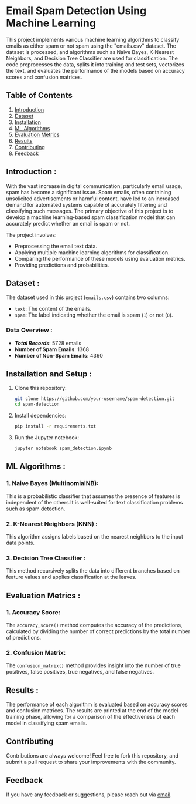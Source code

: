 # Email Spam Detection Using Machine Learning
This project implements various machine learning algorithms to classify emails as either spam or not spam using the "emails.csv" dataset. The dataset is processed, and algorithms such as Naive Bayes, K-Nearest Neighbors, and Decision Tree Classifier are used for classification. The code preprocesses the data, splits it into training and test sets, vectorizes the text, and evaluates the performance of the models based on accuracy scores and confusion matrices.

## Table of Contents
1. [Introduction](#introduction)
2. [Dataset ](#dataset)
3. [Installation ](#installation)
4. [ML Algorithms](#model-implementation)
5. [Evaluation Metrics](#evaluation-metrics)
6. [Results](#results)
7. [Contributing](#contributing)
8. [Feedback](#feedback)

## Introduction :
With the vast increase in digital communication, particularly email usage, spam has become a significant issue. Spam emails, often containing unsolicited advertisements or harmful content, have led to an increased demand for automated systems capable of accurately filtering and classifying such messages.
The primary objective of this project is to develop a machine learning-based spam classification model that can accurately predict whether an email is spam or not.

The project involves:
- Preprocessing the email text data.
- Applying multiple machine learning algorithms for classification.
- Comparing the performance of these models using evaluation metrics.
- Providing predictions and probabilities.
## Dataset :
The dataset used in this project (`emails.csv`) contains two columns:
- `text`: The content of the emails.
- `spam`: The label indicating whether the email is spam (`1`) or not (`0`).
### Data Overview :
- ***Total Records***: 5728 emails
- **Number of Spam Emails**: 1368
- **Number of Non-Spam Emails**: 4360
## Installation and Setup :
1. Clone this repository:
   ```bash
   git clone https://github.com/your-username/spam-detection.git
   cd spam-detection
   ```
2. Install dependencies:
   ```bash
   pip install -r requirements.txt
   ```
3. Run the Jupyter notebook:
   ```bash
   jupyter notebook spam_detection.ipynb
   ```
## ML Algorithms :
### 1. Naive Bayes (MultinomialNB): 
This is a probabilistic classifier that assumes the presence of features is independent of the others.It is well-suited for text classification problems such as spam detection.

### 2. K-Nearest Neighbors (KNN) : 
This algorithm assigns labels based on the nearest neighbors to the input data points.

### 3. Decision Tree Classifier : 
This method recursively splits the data into different branches based on feature values and applies classification at the leaves.

## Evaluation Metrics :
### 1. Accuracy Score:
The `accuracy_score()` method computes the accuracy of the predictions, calculated by dividing the number of correct predictions by the total number of predictions.
### 2. Confusion Matrix:
The `confusion_matrix()` method provides insight into the number of true positives, false positives, true negatives, and false negatives.

## Results :
The performance of each algorithm is evaluated based on accuracy scores and confusion matrices. The results are printed at the end of the model training phase, allowing for a comparison of the effectiveness of each model in classifying spam emails.

## Contributing
Contributions are always welcome! Feel free to fork this repository, and submit a pull request to share your improvements with the community.

## Feedback
If you have any feedback or suggestions, please reach out via [email](#email).




